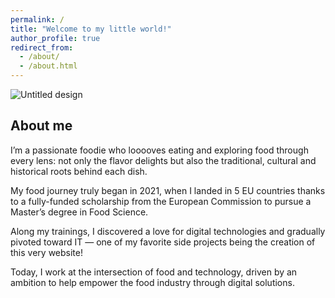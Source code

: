 ```yaml
---
permalink: /
title: "Welcome to my little world!"
author_profile: true
redirect_from: 
  - /about/
  - /about.html
---
```


![Untitled design](https://github.com/user-attachments/assets/9c4ab4fe-eb3b-4178-894c-fc1dc87164fd)

About me
------
I’m a passionate foodie who looooves eating and exploring food through every lens: not only the flavor delights but also the traditional, cultural and historical roots behind each dish.

My food journey truly began in 2021, when I landed in 5 EU countries thanks to a fully-funded scholarship from the European Commission to pursue a Master’s degree in Food Science.

Along my trainings, I discovered a love for digital technologies and gradually pivoted toward IT — one of my favorite side projects being the creation of this very website!

Today, I work at the intersection of food and technology, driven by an ambition to help empower the food industry through digital solutions.
